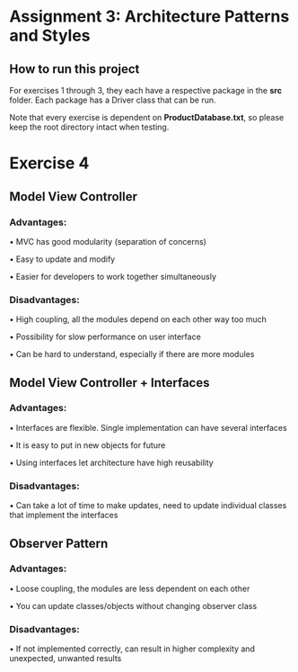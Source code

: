 # Assignment 3: Architecture Patterns and Styles

## How to run this project

For exercises 1 through 3, they each have a respective package in the **src** folder. Each package has a Driver class 
that can be run.

Note that every exercise is dependent on **ProductDatabase.txt**, so please keep the root directory intact when testing.

# Exercise 4

## Model View Controller

### Advantages:

•	MVC has good modularity (separation of concerns)

•	Easy to update and modify

•	Easier for developers to work together simultaneously 

### Disadvantages:

•	High coupling, all the modules depend on each other way too much

•	Possibility for slow performance on user interface

•	Can be hard to understand, especially if there are more modules

## Model View Controller + Interfaces

### Advantages:

•	Interfaces are flexible. Single implementation can have several interfaces

•	It is easy to put in new objects for future

•	Using interfaces let architecture have high reusability

### Disadvantages:

•	Can take a lot of time to make updates, need to update individual classes that implement the interfaces 

## Observer Pattern

### Advantages:

•	Loose coupling, the modules are less dependent on each other

•	You can update classes/objects without changing observer class

### Disadvantages:

•	If not implemented correctly, can result in higher complexity and unexpected, unwanted results